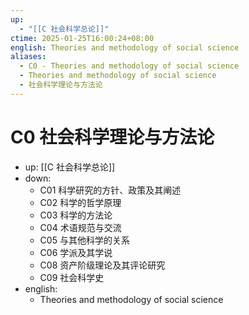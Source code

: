 ```yaml
---
up:
  - "[[C 社会科学总论]]"
ctime: 2025-01-25T16:00:24+08:00
english: Theories and methodology of social science
aliases:
  - C0 - Theories and methodology of social science
  - Theories and methodology of social science
  - 社会科学理论与方法论
---
```


# C0 社会科学理论与方法论

- up: [[C 社会科学总论]]
- down:
	- C01 科学研究的方针、政策及其阐述
	- C02 科学的哲学原理
	- C03 科学的方法论
	- C04 术语规范与交流
	- C05 与其他科学的关系
	- C06 学派及其学说
	- C08 资产阶级理论及其评论研究
	- C09 社会科学史
- english:
	- Theories and methodology of social science
